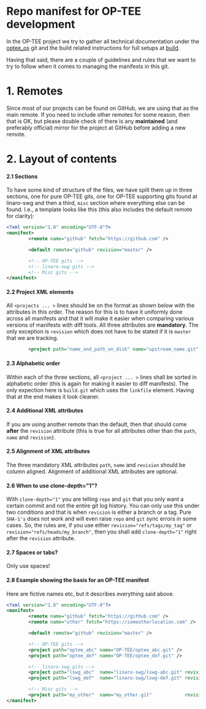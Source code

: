 # Repo manifest for OP-TEE development

In the OP-TEE project we try to gather all technical documentation under the
[optee_os](https://github.com/OP-TEE/optee_os) git and the build related
instructions for full setups at [build](https://github.com/OP-TEE/build).

Having that said, there are a couple of guidelines and rules that we want to
try to follow when it comes to managing the manifests in this git.

# 1. Remotes
Since most of our projects can be found on GitHub, we are using that as the main
remote. If you need to include other remotes for some reason, then that is OK,
but please double check of there is any **maintained** (and preferably
official) mirror for the project at GitHub before adding a new remote.

# 2. Layout of contents
#### 2.1 Sections
To have some kind of structure of the files, we have split them up in three
sections, one for pure OP-TEE gits, one for OP-TEE supporting gits found at
linaro-swg and then a third, `misc` section where everything else can be found.
I.e., a template looks like this (this also includes the default remote for
clarity):
```xml
<?xml version="1.0" encoding="UTF-8"?>
<manifest>
        <remote name="github" fetch="https://github.com" />

        <default remote="github" revision="master" />

        <!-- OP-TEE gits -->
        <!-- linaro-swg gits -->
        <!-- Misc gits -->
</manifest>
```

#### 2.2 Project XML elements
All `<projects ... >` lines should be on the format as shown below with the
attributes in this order. The reason for this is to have it uniformly done
across all manifests and that it will make it easier when comparing various
versions of manifests with diff tools. All three attributes are **mandatory**.
The only exception is `revision` which does not have to be stated if it is
`master` that we are tracking.

```xml
        <project path="name_and_path_on_disk" name="upstream_name.git" revision="git_revsion" />
```
#### 2.3 Alphabetic order
Within each of the three sections, all `<project ... >` lines shall be sorted in
alphabetic order (this is again for making it easier to diff manifests). The
only expection here is `build.git` which uses the `linkfile` element. Having
that at the end makes it look cleaner.

#### 2.4 Additional XML attributes
If you are using another remote than the default, then that should come
**after** the `revision` attribute (this is true for all attributes other than
the `path`, `name` and `revision`).

#### 2.5 Alignment of XML attributes
The three mandatory XML attributes `path`, `name` and `revision` should be
column aligned. Alignment of additional XML attributes are optional.

#### 2.6 When to use clone-depth="1"?
With `clone-depth="1"` you are telling `repo` and `git` that you only want a
certain commit and not the entire git log history. You can only use this under
two conditions and that is when `revision` is either a branch or a tag. Pure
`SHA-1's` does not work and will even raise `repo` and `git` sync errors in
some cases. So, the rules are, if you use either `revision="refs/tags/my_tag"`
or `revision="refs/heads/my_branch"`, then you shall add `clone-depth="1"` right
after the `revision` attribute.

#### 2.7 Spaces or tabs?
Only use spaces!

#### 2.8 Example showing the basis for an OP-TEE manifest
Here are fictive names etc, but it describes everything said above.
```xml
<?xml version="1.0" encoding="UTF-8"?>
<manifest>
        <remote name="github" fetch="https://github.com" />
        <remote name="other" fetch="https://someotherlocation.com" />

        <default remote="github" revision="master" />

        <!-- OP-TEE gits -->
        <project path="optee_abc" name="OP-TEE/optee_abc.git" />
        <project path="optee_def" name="OP-TEE/optee_def.git" />

        <!-- linaro-swg gits -->
        <project path="lswg_abc"  name="linaro-swg/lswg-abc.git" revision="aaaabbbbcccc93e64c2fdd6ae8b0be14a8c45719" />
        <project path="lswg_def"  name="linaro-swg/lswg-def.git" revision="ddddeeeeffff83e64c2fdd6ae8b0be14a8c45719" />

        <!-- Misc gits -->
        <project path="my_other"  name="my_other.git"            revision="refs/tags/2017.11" clone-depth="1" remote="other" />
</manifest>

```
